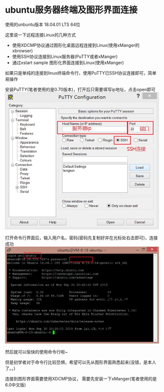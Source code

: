 # ubuntu服务器终端及图形界面连接
使用的unbuntu版本 18.04.01 LTS 64位

这里说一下远程连接Linux的几种方式
- 使用XDCMP协议通过图形化桌面远程连接到Linux(使用xManger的xbrowser)
- 使用SSH协议连接到Linux服务器(PuTTY或者xManger)
- 通过xstart sample 图形化界面连接到Linux(使用xManger)

如果只是单纯的连接到linux终端命令行，使用PuTTY已SSH协议连接即可，简单易操作

安装PuTTY(笔者使用的是0.70版本)，打开后只需要填写ip地址，点击open即可
![打开PuTTY并连接远程服务器](../images/putty1.jpg)

打开命令行界面后，输入用户名，密码(密码先复制好并在光标处右击即可)，连接成功
![输入用户名与密码](../images/putty2.jpg)

然后就可以愉快的使用命令行啦~

但是初学者对于命令行比较恐惧，希望可以先从图形界面熟悉起来(没错，是本人了。。)

连接到图形界面需要使用XDCMP协议，
需要先安装一下xManger(笔者使用的是6.0中文版)